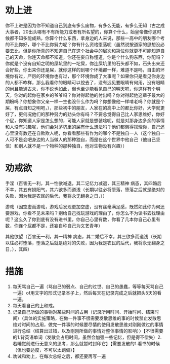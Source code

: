 # 劝上进
你不上进是因为你不知道自己到底有多么废物，有多么无能，有多么无知（古之成大事者，20出头哪有不有所能力或者有所名望的，你算个什么，始皇帝像你这时候都不知多能成熟，你算个什么东西，拿身边的人来说，那些一高中的朋友哪个考的不比你好，哪个不比你努力呢？你有什么资格堕落呢（虽然说按道家的思想没必要去比，但是你所真的不知道自己在这个社会中的层次和第位你就更不可能知道自己的天命，你连天命都不知道，你还在妄自称懂道，你是个什么狗东西，你配吗？你就是个没有自知之明的屎坑里的一坨屎，你连屎坑里的石头都不如，石头出来还会好些，你出来你还是屎，就你这样的到哪个环境都一样，难道不是吗，自由的环境你有过，严厉的环境你也有过，那个环境你成了大事呢？如果你只是看见你身边的人都不咋样，那么我看你的眼睛可以挖去了，没有远见要眼睛有何用，没有眼睛的尚且能通古未，你不说也如此，但也至少能看见自己的明天吧，你这样有个明天，你对的起你在家乡的爷爷吗？你对得起他的付出吗？你对得起他这辈子最大的期盼吗？你想象你父亲一样一生也没什么作为吗？你想像他一样啃老吗？你就是个屎，有点自知之明吧，），那些初中的朋友，人家在的高中上的都比你好，大学就更好了，更何况他们的那种努力的劲头你有吗？不要总觉得自己比人家思维好，你好个屁，你知道人家是怎么想的，可能人家就是想装啥呢，就是对那身边多余的事情和人没有兴趣呢，他们会对茅坑里的屎有什么想法吗？他们都懒得搭理你，自己还心里没有数还在自欺欺人呢，你看看那些有作为的哪个不是独自一人（这个独自一人可不是会吧身边的人当做人的那种独自，而是在这个世界中他自己（他自己坚信）和别人就不是一个物种的那种独自，他对生物没有兴趣））

# 劝戒欲
手淫（百害无一利，其一性欲减退，其二记忆力减退，其三精神 病态，其四婚后不幸，其五有损阳气，其六欲多而道浅（长期以往必将堕落，堕落之后就是绝对的失败，因为我是农民的后代，我将永无翻身之日，））

游戏（因空虚而游戏，游戏后发现更加空虚，没有丝毫满足感，既然如此你为何还要游戏，你看不见未来吗？别给自己找玩游戏的理由了，你怎么不为读书去找理由呢？这么久了你到底有没有进书里，你自己心里有数，你看了几本你自己心里有数，你连个屁都不是，还妄自称自己为文艺青年）

其他欲望（百害无一利，其一精神 病态，其二婚后不幸，其三欲多而道浅（长期以往必将堕落，堕落之后就是绝对的失败，因为我是农民的后代，我将永无翻身之日，），其四）

# 措施
1.  每天骂自己一遍（骂自己的弱点、自己的过世、自己的愚蠢，等等每天骂自己一遍）of用文字的形式记录本子上，然后每天在记录完成之后就把头5天的看一遍。
2.  每天看自己的上和戒。
3.  记录自己所做的事物对某些时间的占用（记录所用时间、开始时间、结束时间）〈具体的实施策略，在做一件事不很需要发散思维的事的时候禁止发散思维对时间的占用，做完一件事的时候要尽情的使用发散思维对刚刚做过的事情进行总结（结算出过错，以及刚刚所做的事情对整体事情的影响）〉【不很需要的1.背英语单词（发散会占用时间，虽然会加强一些记忆，但是得不偿失）2.若睡觉前进行无意义的思考，那么就暂时封印它】【需要发散的1.看书的时候（但也要适度，不可以太跑偏）】
4.  劝诫和劝上，在每次总结之后，都还要再写一遍